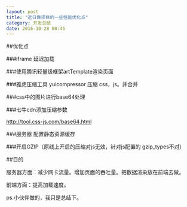```yaml
---
layout: post
title: "近日做项目的一些性能优化点"
category: 开发总结
date: 2016-10-28 00:45
---
```



##优化点

###iframe 延迟加载

###使用腾讯轻量级框架artTemplate渲染页面

###雅虎压缩工具 yuicompressor 压缩 css，js。并合并

###css中的图片进行base64处理

###七牛cdn添加压缩参数

http://tool.css-js.com/base64.html

###服务器 配置静态资源缓存

###开启GZIP（原线上开启的压缩对js无效，针对js配置的 gzip_types不对）




##目的

服务器方面：减少网卡流量。增加页面的吞吐量。把数据渲染放在前端去做。

前端方面：提高加载速度。


ps.小伙伴做的，我只是总结下。
